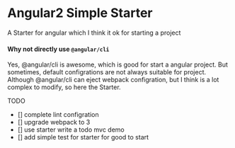 # Angular2 Simple Starter

A Starter for angular which I think it ok for starting a project

#### Why not directly use `@angular/cli`

Yes, @angular/cli is awesome, which is good for start a angular project. But sometimes, default configrations are not always suitable for project. Although @angular/cli can eject webpack configration, but I think is a lot complex to modify, so here the Starter.

TODO
- [] complete lint configration
- [] upgrade webpack to 3
- [] use starter write a todo mvc demo
- [] add simple test for starter for good to start

